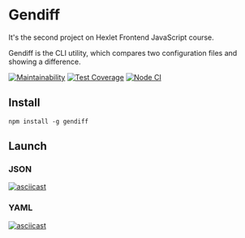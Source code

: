 # Gendiff
It's the second project on Hexlet Frontend JavaScript course.

Gendiff is the CLI utility, which compares two configuration files and showing a difference.

[![Maintainability](https://api.codeclimate.com/v1/badges/a6217faa155aae4f1a49/maintainability)](https://codeclimate.com/github/Deim-Sha/frontend-project-lvl2/maintainability)
[![Test Coverage](https://api.codeclimate.com/v1/badges/a6217faa155aae4f1a49/test_coverage)](https://codeclimate.com/github/Deim-Sha/frontend-project-lvl2/test_coverage)
[![Node CI](https://github.com/Deim-Sha/frontend-project-lvl2/workflows/Node%20CI/badge.svg)](https://github.com/Deim-Sha/frontend-project-lvl2/actions)

## Install
`npm install -g gendiff`

## Launch
### JSON
[![asciicast](https://asciinema.org/a/fw8W666i7TgGq3E37vZQF3vqz.svg)](https://asciinema.org/a/fw8W666i7TgGq3E37vZQF3vqz)

### YAML
[![asciicast](https://asciinema.org/a/KvovC6dP4uZRMwH1F9oEg1MvC.svg)](https://asciinema.org/a/KvovC6dP4uZRMwH1F9oEg1MvC)